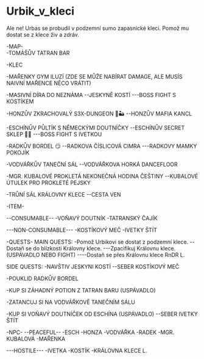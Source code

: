 # Urbik_v_kleci
Ale ne! Urbas se probudil v podzemní sumo zapasnické kleci. Pomož mu dostat se z klece živ a zdráv. 

-MAP-
<br>
-TOMÁŠŮV TATRAN BAR 

-KLEC

-MAŘENKY GYM ILUZÍ (ZDE SE MŮŽE NABÍRAT DAMAGE, ALE MUSÍS NAIVNÍ MAŘENCE NĚCO VRÁTIT)

-MASIVNÍ DÍRA DO NEZNÁMA
--JESKYNĚ KOSTÍ
---BOSS FIGHT S KOSTÍKEM

-HONZŮV ZKRACHOVALÝ S3X-DUNGEON 🍆🏜️
--HONZŮV MAFIA KANCL

-ESCHÍNŮV PŮLTÍK S NĚMECKÝMI DOUTNÍČKY
--ESCHÍNŮV SECRET SKLEP 🍃🍃
---BOSS FIGHT S IVETKOU

-RADKŮV BORDEL 😏
--RADKOVA ČÍSLICOVÁ CIMRA
---RADKOVY MAMKY POKOJÍK

-VODVÁŘKŮV TANEČNÍ SÁL
--VODVÁŘKOVA HORKÁ DANCEFLOOR

-MGR. KUBALOVÉ PROKLETÁ NEKONEČNÁ HODINA ČEŠTINY
--KUBALOVÉ ÚTULEK PRO PROKLETÉ PEJSKY

-TRŮNÍ SÁL KRÁLOVNY KLECE
--CESTA VEN


-ITEM-

--CONSUMABLE--
-VOŇAVÝ DOUTNÍK
-TATRANSKÝ ČAJÍK

---NON-CONSUMABLE---
-KOSTÍKOVÝ MEČ
-IVETKY ŠTÍT


-QUESTS-
MAIN QUESTS:
  -Pomož Urbikovi se dostat z podzemní klece. 
  --Dostaň se do blízkosti Královny klece.
  ---Zpacifikuj Královnu klece. (USPÁVADLO NEBO FIGHT)
  ----Dostaň se přes Královnu klece RnDR L.
  
SIDE QUESTS:
-NAVŠTIV JESKYNI KOSTÍ 
--SEBER KOSTÍKOVÝ MEČ

-POUKLID RADKŮV BORDEL

-KUP SI ZÁHADNÝ POTION Z TATRAN BARU (USPÁVADLO)

-ZATANCUJ SI NA VODVÁŘKOVĚ TANEČNÍM SÁLU

-KUP SI VOŇAVÝ DOUTNÍČEK OD ESCHÍNA (USPÁVADLO)
--SEBER IVETKY ŠTÍT 


-NPC-
--PEACEFUL--
-ESCH
-HONZA
-VODVÁŘKA
-RADEK
-MGR. KUBALOVÁ
-MAŘENKA

---HOSTILE---
-IVETKA
-KOSTÍK
-KRÁLOVNA KLECE L.



